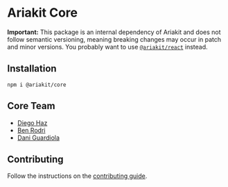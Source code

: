 # Ariakit Core

**Important:** This package is an internal dependency of Ariakit and does not follow semantic versioning, meaning breaking changes may occur in patch and minor versions. You probably want to use [`@ariakit/react`](https://npmjs.org/package/@ariakit/react) instead.

## Installation

```
npm i @ariakit/core
```

## Core Team

- [Diego Haz](https://bsky.app/profile/haz.dev)
- [Ben Rodri](https://bsky.app/profile/ben.ariakit.org)
- [Dani Guardiola](https://bsky.app/profile/dio.la)

## Contributing

Follow the instructions on the [contributing guide](https://github.com/ariakit/ariakit/blob/main/contributing.md).
